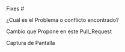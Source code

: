 Fixes #





¿Cuál es el Problema o conflicto encontrado?





Cambio que Propone en este Pull_Request




Captura de Pantalla





